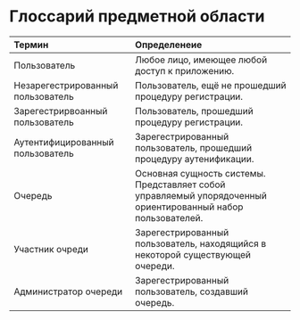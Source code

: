 # Глоссарий предметной области

| Термин                            | Определенеие                             |
| :-------------------------------- | :--------------------------------------- |
| Пользователь                      | Любое лицо, имеющее любой доступ к приложению. |
| Незарегестрированный пользователь | Пользователь, ещё не прошедший процедуру регистрации. |
| Зарегестрирвоанный пользователь   | Пользователь, прошедший процедуру регистрации. |
| Аутентифицированный пользователь  | Зарегестрированный пользователь, прошедший процедуру аутенификации. |
| Очередь                           | Основная сущность системы. Представляет собой управляемый упорядоченный ориентированный набор пользователей. |
| Участник очреди                   | Зарегестрированный пользователь, находящийся в некоторой существующей очереди. |
| Администратор очереди             | Зарегестрированный пользователь, создавший очередь. |


